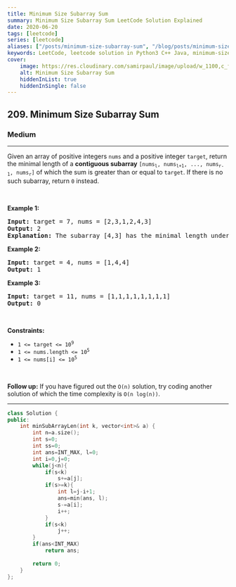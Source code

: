 ```yaml
---
title: Minimum Size Subarray Sum
summary: Minimum Size Subarray Sum LeetCode Solution Explained
date: 2020-06-20
tags: [leetcode]
series: [leetcode]
aliases: ["/posts/minimum-size-subarray-sum", "/blog/posts/minimum-size-subarray-sum", "/minimum-size-subarray-sum"]
keywords: LeetCode, leetcode solution in Python3 C++ Java, minimum-size-subarray-sum solution
cover:
    image: https://res.cloudinary.com/samirpaul/image/upload/w_1100,c_fit,co_rgb:FFFFFF,l_text:Arial_70_bold:Minimum Size Subarray Sum/problem-solving.webp
    alt: Minimum Size Subarray Sum
    hiddenInList: true
    hiddenInSingle: false
---
```



<h2>209. Minimum Size Subarray Sum</h2><h3>Medium</h3><hr><div><p>Given an array of positive integers <code>nums</code> and a positive integer <code>target</code>, return the minimal length of a <strong>contiguous subarray</strong> <code>[nums<sub>l</sub>, nums<sub>l+1</sub>, ..., nums<sub>r-1</sub>, nums<sub>r</sub>]</code> of which the sum is greater than or equal to <code>target</code>. If there is no such subarray, return <code>0</code> instead.</p>

<p>&nbsp;</p>
<p><strong>Example 1:</strong></p>

<pre><strong>Input:</strong> target = 7, nums = [2,3,1,2,4,3]
<strong>Output:</strong> 2
<strong>Explanation:</strong> The subarray [4,3] has the minimal length under the problem constraint.
</pre>

<p><strong>Example 2:</strong></p>

<pre><strong>Input:</strong> target = 4, nums = [1,4,4]
<strong>Output:</strong> 1
</pre>

<p><strong>Example 3:</strong></p>

<pre><strong>Input:</strong> target = 11, nums = [1,1,1,1,1,1,1,1]
<strong>Output:</strong> 0
</pre>

<p>&nbsp;</p>
<p><strong>Constraints:</strong></p>

<ul>
	<li><code>1 &lt;= target &lt;= 10<sup>9</sup></code></li>
	<li><code>1 &lt;= nums.length &lt;= 10<sup>5</sup></code></li>
	<li><code>1 &lt;= nums[i] &lt;= 10<sup>5</sup></code></li>
</ul>

<p>&nbsp;</p>
<strong>Follow up:</strong> If you have figured out the <code>O(n)</code> solution, try coding another solution of which the time complexity is <code>O(n log(n))</code>.</div>

---




```cpp
class Solution {
public:
    int minSubArrayLen(int k, vector<int>& a) {
        int n=a.size();
        int s=0;
        int ss=0;
        int ans=INT_MAX, l=0;
        int i=0,j=0;
        while(j<n){
            if(s<k)
                s+=a[j];
            if(s>=k){
                int l=j-i+1;
                ans=min(ans, l);
                s-=a[i];
                i++;
            }
            if(s<k)
                j++;
        }
        if(ans<INT_MAX)
            return ans;
        
        return 0;
    }
};
```
